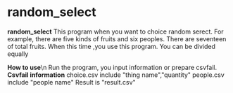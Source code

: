 # random_select
**random_select**
This program when you want to choice random serect.
For example, there are five kinds of fruits and six peoples.
There are seventeen of total fruits.
When this time ,you use this program.
You can be divided equally

**How to use**\n
Run the program, you input information or prepare csvfail.
**Csvfail information**
choice.csv include "thing name","quantity"
people.csv include "people name"
Result is "result.csv"
